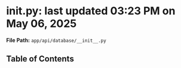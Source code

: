 # __init__.py: last updated 03:23 PM on May 06, 2025

**File Path:** `app/api/database/__init__.py`

## Table of Contents
